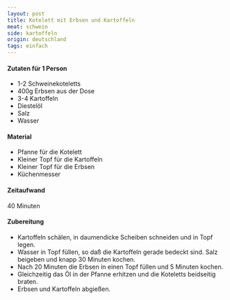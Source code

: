 ```yaml
---
layout: post
title: Kotelett mit Erbsen und Kartoffeln
meat: schwein
side: kartoffeln
origin: deutschland
tags: einfach
---
```

#### Zutaten für 1 Person
* 1-2 Schweinekoteletts
* 400g Erbsen aus der Dose
* 3-4 Kartoffeln
* Diestelöl
* Salz
* Wasser

#### Material
* Pfanne für die Kotelett
* Kleiner Topf für die Kartoffeln
* Kleiner Topf für die Erbsen
* Küchenmesser

#### Zeitaufwand
40 Minuten

#### Zubereitung
* Kartoffeln schälen, in daumendicke Scheiben schneiden und in Topf
  legen.
* Wasser in Topf füllen, so daß die Kartoffeln gerade bedeckt sind. Salz
  beigeben und knapp 30 Minuten kochen.
* Nach 20 Minuten die Erbsen in einen Topf füllen und 5 Minuten kochen.
* Gleichzeitig das Öl in der Pfanne erhitzen und die Koteletts
  beidseitig braten.
* Erbsen und Kartoffeln abgießen.
